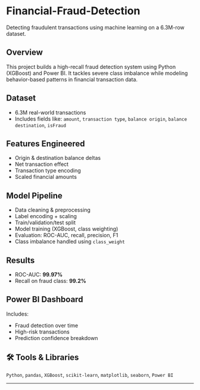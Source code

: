 # Financial-Fraud-Detection

Detecting fraudulent transactions using machine learning on a 6.3M-row dataset.

## Overview
This project builds a high-recall fraud detection system using Python (XGBoost) and Power BI. It tackles severe class imbalance while modeling behavior-based patterns in financial transaction data.

## Dataset
- 6.3M real-world transactions
- Includes fields like: `amount`, `transaction type`, `balance origin`, `balance destination`, `isFraud`

## Features Engineered
- Origin & destination balance deltas
- Net transaction effect
- Transaction type encoding
- Scaled financial amounts

## Model Pipeline
- Data cleaning & preprocessing
- Label encoding + scaling
- Train/validation/test split
- Model training (XGBoost, class weighting)
- Evaluation: ROC-AUC, recall, precision, F1
- Class imbalance handled using `class_weight`

## Results
- ROC-AUC: **99.97%**
- Recall on fraud class: **99.2%**

## Power BI Dashboard
Includes:
- Fraud detection over time
- High-risk transactions
- Prediction confidence breakdown

## 🛠️ Tools & Libraries
`Python`, `pandas`, `XGBoost`, `scikit-learn`, `matplotlib`, `seaborn`, `Power BI`

---
